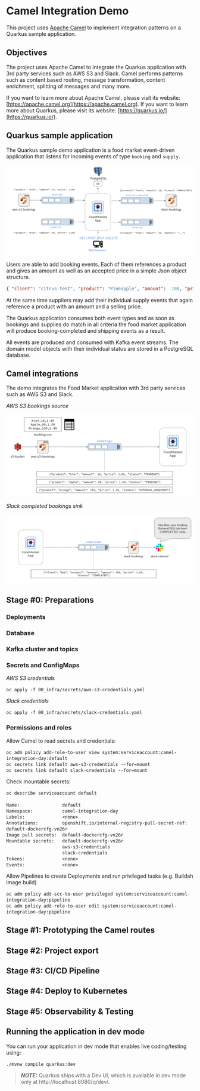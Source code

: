 # Camel Integration Demo

This project uses [Apache Camel](https://apache.camel.org) to implement integration patterns on a Quarkus sample application. 

## Objectives

The project uses Apache Camel to integrate the Quarkus application with 3rd party services such as AWS S3 and Slack. 
Camel performs patterns such as content based routing, message transformation, content enrichment, splitting of messages and many more.

If you want to learn more about Apache Camel, please visit its website: [https://apache.camel.org](https://apache.camel.org).
If you want to learn more about Quarkus, please visit its website: [https://quarkus.io/](https://quarkus.io/).

## Quarkus sample application

The Quarkus sample demo application is a food market event-driven application that listens for incoming events of type `booking` and `supply`.

![Food Market App](food-market-app-demo.png)

Users are able to add booking events. Each of them references a product and gives an amount as well as an accepted price in a simple Json object structure.

```json
{ "client": "citrus-test", "product": "Pineapple", "amount":  100, "price":  0.99 }
```

At the same time suppliers may add their individual supply events that again reference a product with an amount and a selling price.

The Quarkus application consumes both event types and as soon as bookings and supplies do match in all criteria the food market application will produce booking-completed and shipping events as a result.

All events are produced and consumed with Kafka event streams.
The domain model objects with their individual status are stored in a PostgreSQL database.

## Camel integrations

The demo integrates the Food Market application with 3rd party services such as AWS S3 and Slack.

_AWS S3 bookings source_

![aws-s3-bookings](00_infra/images/aws-s3-bookings.png)

_Slack completed bookings sink_

![slack-bookings](00_infra/images/slack-bookings.png)


## Stage #0: Preparations

### Deployments

### Database

### Kafka cluster and topics

### Secrets and ConfigMaps

_AWS S3 credentials_
```shell
oc apply -f 00_infra/secrets/aws-s3-credentials.yaml
```

_Slack credentials_
```shell
oc apply -f 00_infra/secrets/slack-credentials.yaml
```

### Permissions and roles

Allow Camel to read secrets and credentials:

```shell
oc adm policy add-role-to-user view system:serviceaccount:camel-integration-day:default
oc secrets link default aws-s3-credentials --for=mount
oc secrets link default slack-credentials --for=mount
```

Check mountable secrets:

```shell
oc describe serviceaccount default

Name:                default
Namespace:           camel-integration-day
Labels:              <none>
Annotations:         openshift.io/internal-registry-pull-secret-ref: default-dockercfg-vn26r
Image pull secrets:  default-dockercfg-vn26r
Mountable secrets:   default-dockercfg-vn26r
                     aws-s3-credentials
                     slack-credentials
Tokens:              <none>
Events:              <none>
```

Allow Pipelines to create Deployments and run privileged tasks (e.g. Buildah image build)

```shell
oc adm policy add-scc-to-user privileged system:serviceaccount:camel-integration-day:pipeline
oc adm policy add-role-to-user edit system:serviceaccount:camel-integration-day:pipeline
```

## Stage #1: Prototyping the Camel routes

## Stage #2: Project export

## Stage #3: CI/CD Pipeline

## Stage #4: Deploy to Kubernetes

## Stage #5: Observability & Testing

## Running the application in dev mode

You can run your application in dev mode that enables live coding/testing using:

```shell script
./mvnw compile quarkus:dev
```

> **_NOTE:_**  Quarkus ships with a Dev UI, which is available in dev mode only at http://localhost:8080/q/dev/.

